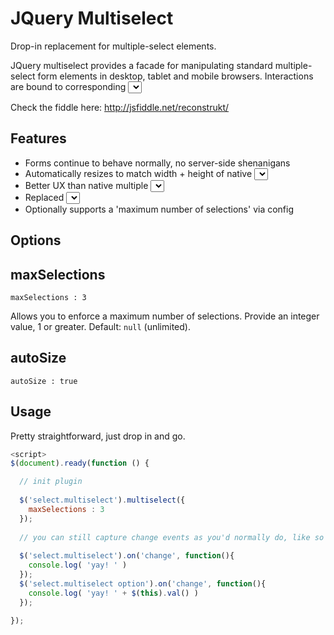JQuery Multiselect 
==================================

Drop-in replacement for multiple-select elements.

JQuery multiselect provides a facade for manipulating standard multiple-select form elements in desktop, tablet and mobile browsers.  Interactions are bound to corresponding <select> elements, so forms continue to behave as expected without requiring server-side updates.  

Check the fiddle here: http://jsfiddle.net/reconstrukt/

Features
--------

 - Forms continue to behave normally, no server-side shenanigans 
 - Automatically resizes to match width + height of native <select>  
 - Better UX than native multiple <select> elements on iOS iPad/iPhone  
 - Replaced <select> elements continue to fire native 'change' events as expected 
 - Optionally supports a 'maximum number of selections' via config 
 
Options
-------

## maxSelections

    maxSelections : 3 

Allows you to enforce a maximum number of selections. Provide an integer value, 1 or greater. Default: `null` (unlimited). 

## autoSize

    autoSize : true
 


Usage
-----

Pretty straightforward, just drop in and go.

```javascript
<script>
$(document).ready(function () {

  // init plugin
  
  $('select.multiselect').multiselect({
    maxSelections : 3
  });
  
  // you can still capture change events as you'd normally do, like so
  
  $('select.multiselect').on('change', function(){
    console.log( 'yay! ' )
  });
  $('select.multiselect option').on('change', function(){
    console.log( 'yay! ' + $(this).val() )
  });
  
});
```

